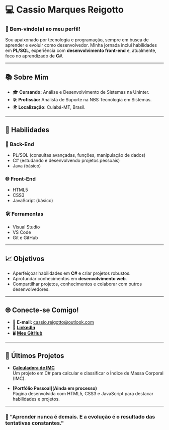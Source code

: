 # 💻 Cassio Marques Reigotto

### 🌟 Bem-vindo(a) ao meu perfil!

Sou apaixonado por tecnologia e programação, sempre em busca de aprender e evoluir como desenvolvedor. Minha jornada inclui habilidades em **PL/SQL**, experiência com **desenvolvimento front-end** e, atualmente, foco no aprendizado de **C#**.

---

## 📚 Sobre Mim

- 🎓 **Cursando:** Análise e Desenvolvimento de Sistemas na Uninter.
- 🛠 **Profissão:** Analista de Suporte na NBS Tecnologia em Sistemas.
- 🌍 **Localização:** Cuiabá-MT, Brasil.

---

## 🚀 Habilidades

### **💾 Back-End**
- PL/SQL (consultas avançadas, funções, manipulação de dados)
- C# (estudando e desenvolvendo projetos pessoais)
- Java (básico)

### **🌐 Front-End**
- HTML5
- CSS3
- JavaScript (básico)

### **🛠 Ferramentas**
- Visual Studio
- VS Code
- Git e GitHub

---

## 📈 Objetivos

- Aperfeiçoar habilidades em **C#** e criar projetos robustos.
- Aprofundar conhecimentos em **desenvolvimento web**.
- Compartilhar projetos, conhecimentos e colaborar com outros desenvolvedores.

---

## 🌐 Conecte-se Comigo!

- 📧 **E-mail:** cassio.reigotto@outlook.com
- 🔗 [**LinkedIn**](www.linkedin.com/in/cassio-reigotto-21a361190)  
- 🖥️ [**Meu GitHub**](https://github.com/1nf0n4m3)

---

## 🌟 Últimos Projetos

- **[Calculadora de IMC](https://github.com/1nf0n4m3/IMC.git)**  
  Um projeto em C# para calcular e classificar o Índice de Massa Corporal (IMC).

- **[Portfólio Pessoal](Ainda em processo)**  
  Página desenvolvida com HTML5, CSS3 e JavaScript para destacar habilidades e projetos.

---

### 🌱 "Aprender nunca é demais. E a evolução é o resultado das tentativas constantes." 

